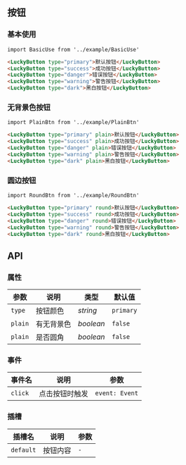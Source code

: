 ## 按钮

### 基本使用

```vue
import BasicUse from '../example/BasicUse'
```

```html
<LuckyButton type="primary">默认按钮</LuckyButton>
<LuckyButton type="success">成功按钮</LuckyButton>
<LuckyButton type="danger">错误按钮</LuckyButton>
<LuckyButton type="warning">警告按钮</LuckyButton>
<LuckyButton type="dark">黑白按钮</LuckyButton>
```

### 无背景色按钮

```vue
import PlainBtn from '../example/PlainBtn'
```

```html
<LuckyButton type="primary" plain>默认按钮</LuckyButton>
<LuckyButton type="success" plain>成功按钮</LuckyButton>
<LuckyButton type="danger" plain>错误按钮</LuckyButton>
<LuckyButton type="warning" plain>警告按钮</LuckyButton>
<LuckyButton type="dark" plain>黑白按钮</LuckyButton>
```

### 圆边按钮

```vue
import RoundBtn from '../example/RoundBtn'
```

```html
<LuckyButton type="primary" round>默认按钮</LuckyButton>
<LuckyButton type="success" round>成功按钮</LuckyButton>
<LuckyButton type="danger" round>错误按钮</LuckyButton>
<LuckyButton type="warning" round>警告按钮</LuckyButton>
<LuckyButton type="dark" round>黑白按钮</LuckyButton>
```

## API

### 属性

| 参数    | 说明     | 类型     | 默认值    |
| ------- | -------- | -------- | --------- |
| `type` | 按钮颜色 | _string_ | `primary` |
| `plain` | 有无背景色 | _boolean_ | `false` |
| `plain` | 是否圆角 | _boolean_ | `false` |

### 事件

| 事件名  | 说明           | 参数           |
| ------- | -------------- | -------------- |
| `click` | 点击按钮时触发 | `event: Event` |

### 插槽

| 插槽名    | 说明     | 参数 |
| --------- | -------- | ---- |
| `default` | 按钮内容 | `-`  |
